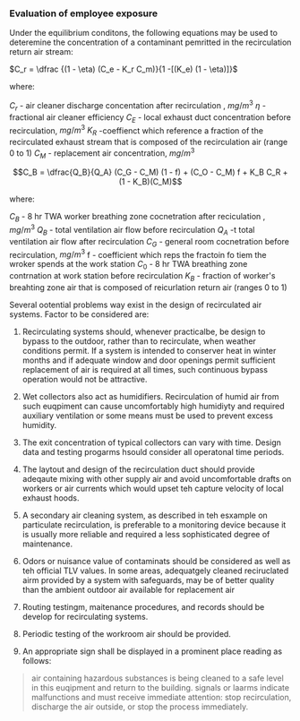 ### Evaluation of employee exposure 


Under the equilibrium conditons, the following equations may be used to deteremine the concentration of a contaminant pemritted in the recirculation return air stream:


$C_r = \dfrac {(1 - \eta) (C_e - K_r C_m)}{1 -[(K_e) (1 - \eta)]}$

where:

$C_r$  - air cleaner discharge concentation after recirculation , $mg/m^3$
$\eta$ - fractional air cleaner efficiency
$C_E$ - local exhaust duct concentration before recirculation, $mg/m^3$
$K_R$  -coeffienct which reference a fraction of the recirculated exhaust stream that is composed of the recirculation air (range 0 to 1)
$C_M$ - replacement air concentration, $mg/m^3$


$$C_B = \dfrac{Q_B}{Q_A} (C_G - C_M) (1 - f) + (C_O - C_M) f + K_B C_R + (1 - K_B)(C_M)$$

where:

$C_B$ - 8 hr TWA worker breathing zone cocnetration after reciculation , $mg/m^3$
$Q_B$ - total ventilation air flow before recirculation 
$Q_A$ -t total ventilation air flow after recirculation
$C_G$ - general room cocnetration before recirculation, $mg/m^3$
f - coefficient which reps the fractoin fo tiem the wroker spends at the work station
$C_0$ - 8 hr TWA breathing zone contrnation at work station before recirculation
$K_B$ - fraction of worker's breahting zone air that is composed of reicurlation return air
(ranges 0 to 1)


Several ootential problems way exist in the design of recirculated air systems. Factor to be considered are:

1. Recirculating systems should, whenever practicalbe, be design to bypass to the outdoor, rather than to recirculate, when weather conditions permit. If a system is intended to conserver heat in winter months and if adequate window and door openings permit sufficient replacement of air is required at all times, such continuous bypass operation would not be attractive.

2. Wet collectors also act as humidifiers. Recirculation of humid air from such euqpiment can cause uncomfortably high humidiyty and required auxiliary ventilation or some means must be used to prevent excess humidity.

3. The exit concentration of typical collectors can vary with time. Design data and testing progarms hsould consider all operatonal time periods.

4. The laytout and design of the recirculation duct should provide adeqaute mixing with other supply air and avoid uncomfortable drafts on workers or air currents which would upset teh capture velocity of local exhaust hoods.
5. A secondary air cleaning system, as described in teh esxample on particulate recirculation, is preferable to a monitoring device because it is usually more reliable and required a less sophisticated degree of maintenance.
6. Odors or nuisance value of contaminats should be considered as well as teh official TLV values. In some areas, adequatgely cleaned reciruclated airm provided by a system with safeguards, may be of better quality than the ambient outdoor air available for replacement air
7. Routing testingm, maitenance procedures, and records should be develop for recirculating systems.
8. Periodic testing of the workroom air should be provided.
9. An appropriate sign shall be displayed in a prominent place reading as follows:

>air containing hazardous substances is being cleaned to a safe level in this euqipment and return to the building. signals or laarms indicate malfunctions and must receive immediate attention: stop recirculation, discharge the air outside,  or stop the process immediately.


 